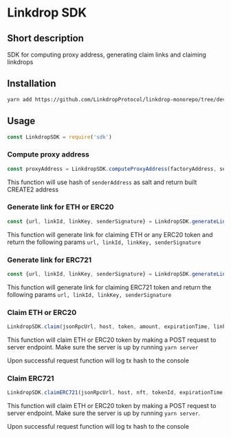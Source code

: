 # Linkdrop SDK

## Short description

SDK for computing proxy address, generating claim links and claiming linkdrops

## Installation

```bash
yarn add https://github.com/LinkdropProtocol/linkdrop-monorepo/tree/dev/sdk
```

## Usage

```js
const LinkdropSDK = require('sdk')
```

### Compute proxy address

```js
const proxyAddress = LinkdropSDK.computeProxyAddress(factoryAddress, senderAddress, masterCopyAddress)
```

This function will use hash of `senderAddress` as salt and return built CREATE2 address


### Generate link for ETH or ERC20

```js
const {url, linkId, linkKey, senderSignature} = LinkdropSDK.generateLink(jsonRpcUrl, networkId, host, senderPrivateKey, token, amount, expirationTime)
```

This function will generate link for claiming ETH or any ERC20 token and return the following params `url, linkId, linkKey, senderSignature`

### Generate link for ERC721

```js
const {url, linkId, linkKey, senderSignature} = LinkdropSDK.generateLinkERC721(jsonRpcUrl, networkId, host, senderPrivateKey, nft, tokenId, expirationTime)
```

This function will generate link for claiming ERC721 token and return the following params `url, linkId, linkKey, senderSignature`


### Claim ETH or ERC20

```js
LinkdropSDK.claim(jsonRpcUrl, host, token, amount, expirationTime, linkKey, senderAddress, senderSignature, receiverAddress)
```

This function will claim ETH or ERC20 token by making a POST request to server endpoint. Make sure the server is up by running `yarn server`

Upon successful request function will log tx hash to the console

### Claim ERC721

```js
LinkdropSDK.claimERC721(jsonRpcUrl, host, nft, tokenId, expirationTime, linkKey, senderAddress, senderSignature, receiverAddress)
```

This function will claim ETH or ERC20 token by making a POST request to server endpoint. Make sure the server is up by running `yarn server`.

Upon successful request function will log tx hash to the console